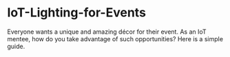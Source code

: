 # IoT-Lighting-for-Events
Everyone wants a unique and amazing décor for their event. As an IoT mentee, how do you take advantage of such opportunities? Here is a simple guide.
